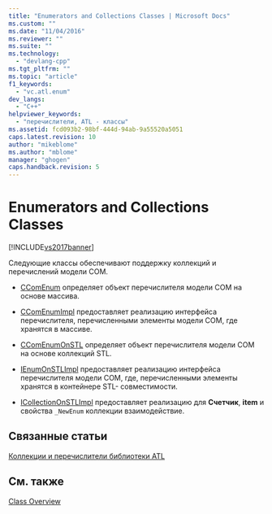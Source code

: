 ```yaml
---
title: "Enumerators and Collections Classes | Microsoft Docs"
ms.custom: ""
ms.date: "11/04/2016"
ms.reviewer: ""
ms.suite: ""
ms.technology: 
  - "devlang-cpp"
ms.tgt_pltfrm: ""
ms.topic: "article"
f1_keywords: 
  - "vc.atl.enum"
dev_langs: 
  - "C++"
helpviewer_keywords: 
  - "перечислители, ATL - классы"
ms.assetid: fcd093b2-98bf-444d-94ab-9a55520a5051
caps.latest.revision: 10
author: "mikeblome"
ms.author: "mblome"
manager: "ghogen"
caps.handback.revision: 5
---
```

# Enumerators and Collections Classes
[!INCLUDE[vs2017banner](../assembler/inline/includes/vs2017banner.md)]

Следующие классы обеспечивают поддержку коллекций и перечислений модели COM.  
  
-   [CComEnum](../atl/reference/ccomenum-class.md) определяет объект перечислителя модели COM на основе массива.  
  
-   [CComEnumImpl](../atl/reference/ccomenumimpl-class.md) предоставляет реализацию интерфейса перечислителя, перечисленными элементы модели COM, где хранятся в массиве.  
  
-   [CComEnumOnSTL](../atl/reference/ccomenumonstl-class.md) определяет объект перечислителя модели COM на основе коллекций STL.  
  
-   [IEnumOnSTLImpl](../atl/reference/ienumonstlimpl-class.md) предоставляет реализацию интерфейса перечислителя модели COM, где, перечисленными элементы хранятся в контейнере STL\- совместимости.  
  
-   [ICollectionOnSTLImpl](../atl/reference/icollectiononstlimpl-class.md) предоставляет реализацию для **Счетчик**, **item** и свойства `_NewEnum` коллекции взаимодействие.  
  
## Связанные статьи  
 [Коллекции и перечислители библиотеки ATL](../atl/atl-collections-and-enumerators.md)  
  
## См. также  
 [Class Overview](../atl/atl-class-overview.md)